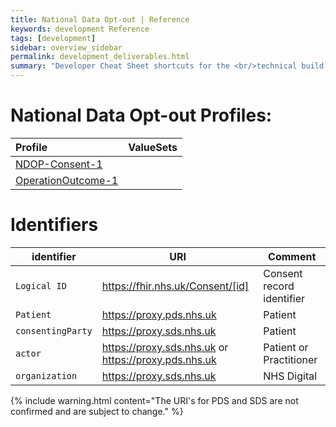 ```yaml
---
title: National Data Opt-out | Reference
keywords: development Reference
tags: [development]
sidebar: overview_sidebar
permalink: development_deliverables.html
summary: "Developer Cheat Sheet shortcuts for the <br/>technical build of National Data Opt-out API."
---
```


# National Data Opt-out Profiles:

| Profile | ValueSets |
| :--------- |:-------- |
| [NDOP-Consent-1](https://simplifier.net/TestNationalOptOutPr/NDOP-Consent-1xml) | 
| [OperationOutcome-1](https://simplifier.net/TestNationalOptOutPr/NDOP-Consent-1xml) | 

# Identifiers #

| identifier | URI | Comment |
|--------------------------------------------|----------|----|
| `Logical ID` | https://fhir.nhs.uk/Consent/[id] | Consent record identifier |
| `Patient` | https://proxy.pds.nhs.uk | Patient |
| `consentingParty` | https://proxy.sds.nhs.uk | Patient |
|`actor`|https://proxy.sds.nhs.uk or https://proxy.pds.nhs.uk | Patient or Practitioner|
|`organization`|https://proxy.sds.nhs.uk |NHS Digital|



{% include warning.html content="The URI's for PDS and SDS are not confirmed and are subject to change." %}